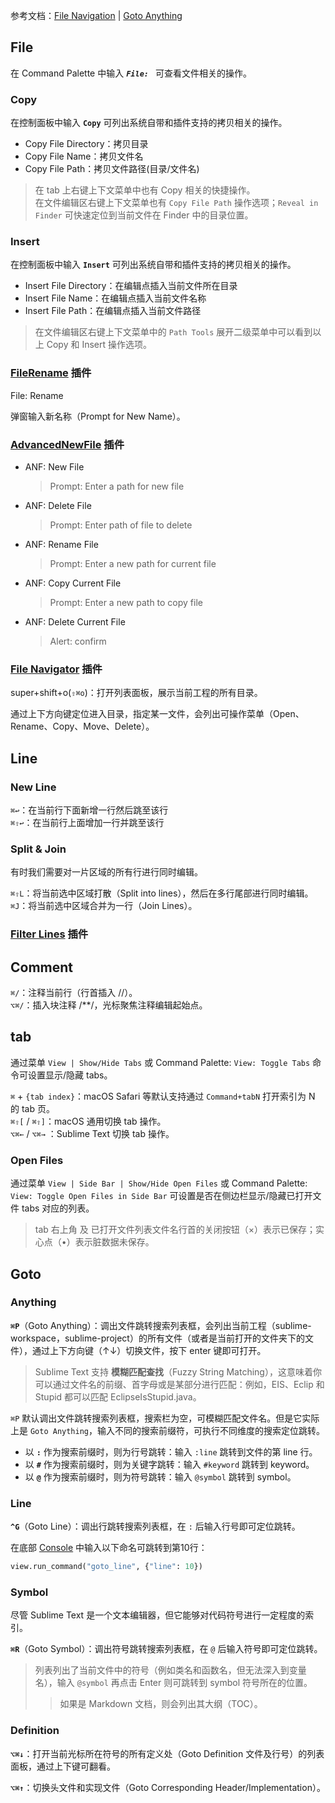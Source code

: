 参考文档：[File Navigation](http://docs.sublimetext.info/en/latest/file_management/file_navigation.html) | [Goto Anything](http://docs.sublimetext.info/en/latest/file_management/file_navigation.html#goto-anything)

## File
在 Command Palette 中输入 ***`File: `*** 可查看文件相关的操作。

### Copy
在控制面板中输入 **`Copy`** 可列出系统自带和插件支持的拷贝相关的操作。

- Copy File Directory：拷贝目录  
- Copy File Name：拷贝文件名  
- Copy File Path：拷贝文件路径(目录/文件名)  

> 在 tab 上右键上下文菜单中也有 Copy 相关的快捷操作。  
> 在文件编辑区右键上下文菜单也有 `Copy File Path` 操作选项；`Reveal in Finder` 可快速定位到当前文件在 Finder 中的目录位置。  

### Insert
在控制面板中输入 **`Insert`** 可列出系统自带和插件支持的拷贝相关的操作。

- Insert File Directory：在编辑点插入当前文件所在目录  
- Insert File Name：在编辑点插入当前文件名称  
- Insert File Path：在编辑点插入当前文件路径  

> 在文件编辑区右键上下文菜单中的 `Path Tools` 展开二级菜单中可以看到以上 Copy 和 Insert 操作选项。  

### [FileRename](https://packagecontrol.io/packages/File%20Rename) 插件
File: Rename

弹窗输入新名称（Prompt for New Name）。

### [AdvancedNewFile](https://github.com/skuroda/Sublime-AdvancedNewFile) 插件

- ANF: New File  
	> Prompt: Enter a path for new file  
- ANF: Delete File  
	> Prompt: Enter path of file to delete  
- ANF: Rename File  
	> Prompt: Enter a new path for current file  
- ANF: Copy Current File  
	> Prompt: Enter a new path to copy file  
- ANF: Delete Current File  
	> Alert: confirm  

### [File Navigator](https://github.com/csch0/SublimeText-File-Navigator) 插件

super+shift+o(`⇧⌘o`)：打开列表面板，展示当前工程的所有目录。

通过上下方向键定位进入目录，指定某一文件，会列出可操作菜单（Open、Rename、Copy、Move、Delete）。

## Line

### New Line
`⌘↩`：在当前行下面新增一行然后跳至该行  
`⌘⇧↩`：在当前行上面增加一行并跳至该行  

### Split & Join
有时我们需要对一片区域的所有行进行同时编辑。

`⌘⇧L`：将当前选中区域打散（Split into lines），然后在多行尾部进行同时编辑。  
`⌘J`：将当前选中区域合并为一行（Join Lines）。  

### [Filter Lines](https://packagecontrol.io/packages/Filter%20Lines) 插件

## Comment
`⌘/`：注释当前行（行首插入 //）。  
`⌥⌘/`：插入块注释 /**/，光标聚焦注释编辑起始点。  

## tab
通过菜单 `View | Show/Hide Tabs` 或 Command Palette: `View: Toggle Tabs` 命令可设置显示/隐藏 tabs。

`⌘` + `{tab index}`：macOS Safari 等默认支持通过 `Command+tabN` 打开索引为 N 的 tab 页。  
`⌘⇧[` / `⌘⇧]`：macOS 通用切换 tab 操作。  
`⌥⌘←` / `⌥⌘→` ：Sublime Text 切换 tab 操作。  

### Open Files
通过菜单 `View | Side Bar | Show/Hide Open Files` 或 Command Palette: `View: Toggle Open Files in Side Bar` 可设置是否在侧边栏显示/隐藏已打开文件 tabs 对应的列表。

> tab 右上角 及 已打开文件列表文件名行首的关闭按钮（×）表示已保存；实心点（•）表示脏数据未保存。

## Goto

### Anything
**`⌘P`**（Goto Anything）：调出文件跳转搜索列表框，会列出当前工程（sublime-workspace，sublime-project）的所有文件（或者是当前打开的文件夹下的文件），通过上下方向键（↑↓）切换文件，按下 enter 键即可打开。

> Sublime Text 支持 **模糊匹配查找**（Fuzzy String Matching），这意味着你可以通过文件名的前缀、首字母或是某部分进行匹配：例如，EIS、Eclip 和 Stupid 都可以匹配 EclipseIsStupid.java。

`⌘P` 默认调出文件跳转搜索列表框，搜索栏为空，可模糊匹配文件名。但是它实际上是 `Goto Anything`，输入不同的搜索前缀符，可执行不同维度的搜索定位跳转。

- 以 **`:`** 作为搜索前缀时，则为行号跳转：输入 `:line` 跳转到文件的第 line 行。  
- 以 **`#`** 作为搜索前缀时，则为关键字跳转：输入 `#keyword` 跳转到 keyword。  
- 以 **`@`** 作为搜索前缀时，则为符号跳转：输入 `@symbol` 跳转到 symbol。  

### Line
**`^G`**（Goto Line）：调出行跳转搜索列表框，在 `:` 后输入行号即可定位跳转。

在底部 [Console](http://docs.sublimetext.info/en/sublime-text-3/extensibility/commands.html) 中输入以下命名可跳转到第10行：

```python
view.run_command("goto_line", {"line": 10})
```

### Symbol
尽管 Sublime Text 是一个文本编辑器，但它能够对代码符号进行一定程度的索引。

**`⌘R`**（Goto Symbol）：调出符号跳转搜索列表框，在 `@` 后输入符号即可定位跳转。  

> 列表列出了当前文件中的符号（例如类名和函数名，但无法深入到变量名），输入 `@symbol` 再点击  Enter 则可跳转到 symbol 符号所在的位置。  
>> 如果是 Markdown  文档，则会列出其大纲（TOC）。  

### Definition
**`⌥⌘↓`**：打开当前光标所在符号的所有定义处（Goto Definition 文件及行号）的列表面板，通过上下键可翻看。  

**`⌥⌘↑`**：切换头文件和实现文件（Goto Corresponding Header/Implementation）。  
